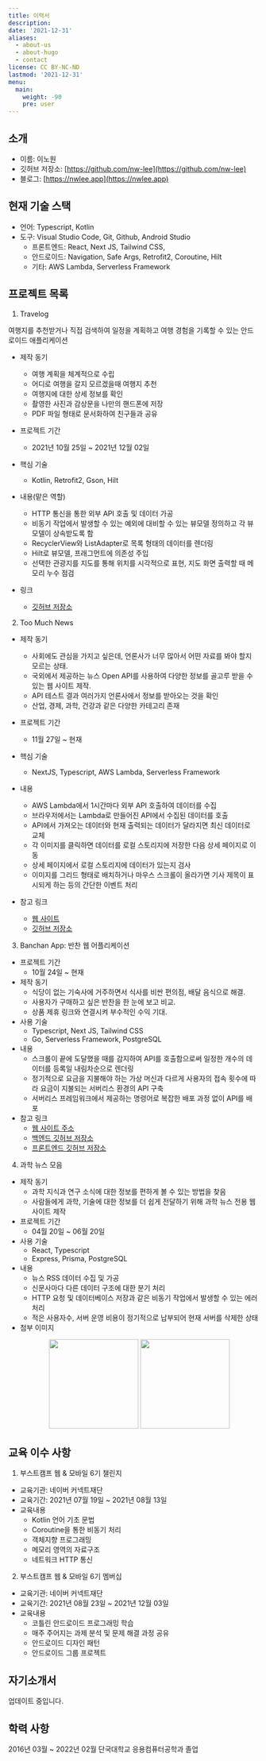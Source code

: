 ```yaml
---
title: 이력서
description:
date: '2021-12-31'
aliases:
  - about-us
  - about-hugo
  - contact
license: CC BY-NC-ND
lastmod: '2021-12-31'
menu:
  main:
    weight: -90
    pre: user
---
```


## 소개

- 이름: 이노원
- 깃허브 저장소: [https://github.com/nw-lee](https://github.com/nw-lee)
- 블로그: [https://nwlee.app](https://nwlee.app)

## 현재 기술 스택

- 언어: Typescript, Kotlin
- 도구: Visual Studio Code, Git, Github, Android Studio
  - 프론트엔드: React, Next JS, Tailwind CSS,
  - 안드로이드: Navigation, Safe Args, Retrofit2, Coroutine, Hilt
  - 기타: AWS Lambda, Serverless Framework

## 프로젝트 목록

1. Travelog

여행지를 추천받거나 직접 검색하여 일정을 계획하고 여행 경험을 기록할 수 있는 안드로이드 애플리케이션

- 제작 동기

  - 여행 계획을 체계적으로 수립
  - 어디로 여행을 갈지 모르겠을때 여행지 추천
  - 여행지에 대한 상세 정보를 확인
  - 촬영한 사진과 감상문을 나만의 핸드폰에 저장
  - PDF 파일 형태로 문서화하여 친구들과 공유

- 프로젝트 기간

  - 2021년 10월 25일 ~ 2021년 12월 02일

- 핵심 기술

  - Kotlin, Retrofit2, Gson, Hilt

- 내용(맡은 역할)

  - HTTP 통신을 통한 외부 API 호출 및 데이터 가공
  - 비동기 작업에서 발생할 수 있는 예외에 대비할 수 있는 뷰모델 정의하고 각 뷰모델이 상속받도록 함
  - RecyclerView와 ListAdapter로 목록 형태의 데이터를 렌더링
  - Hilt로 뷰모델, 프래그먼트에 의존성 주입
  - 선택한 관광지를 지도를 통해 위치를 시각적으로 표현, 지도 화면 출력할 때 메모리 누수 점검

- 링크
  - [깃허브 저장소](https://github.com/nw-lee/android10-Travelog)

2. Too Much News

- 제작 동기
  - 사회에도 관심을 가지고 싶은데, 언론사가 너무 많아서 어떤 자료를 봐야 할지 모르는 상태.
  - 국외에서 제공하는 뉴스 Open API를 사용하여 다양한 정보를 골고루 받을 수 있는 웹 사이트 제작.
  - API 테스트 결과 여러가지 언론사에서 정보를 받아오는 것을 확인
  - 산업, 경제, 과학, 건강과 같은 다양한 카테고리 존재
- 프로젝트 기간
  - 11월 27일 ~ 현재
- 핵심 기술
  - NextJS, Typescript, AWS Lambda, Serverless Framework
- 내용
  - AWS Lambda에서 1시간마다 외부 API 호출하여 데이터를 수집
  - 브라우저에서는 Lambda로 만들어진 API에서 수집된 데이터를 호출
  - API에서 가져오는 데이터와 현재 출력되는 데이터가 달라지면 최신 데이터로 교체
  - 각 이미지를 클릭하면 데이터를 로컬 스토리지에 저장한 다음 상세 페이지로 이동
  - 상세 페이지에서 로컬 스토리지에 데이터가 있는지 검사
  - 이미지를 그리드 형태로 배치하거나 마우스 스크롤이 올라가면 기사 제목이 표시되게 하는 등의 간단한 이벤트 처리
- 참고 링크

  - [웹 사이트](https://nostalgic-jepsen-e4b338.netlify.app)
  - [깃허브 저장소](https://github.com/nw-lee/too-much-news)

3. Banchan App: 반찬 웹 어플리케이션

- 프로젝트 기간
  - 10월 24일 ~ 현재
- 제작 동기
  - 식당이 없는 기숙사에 거주하면서 식사를 비싼 편의점, 배달 음식으로 해결.
  - 사용자가 구매하고 싶은 반찬을 한 눈에 보고 비교.
  - 상품 제휴 링크와 연결시켜 부수적인 수익 기대.
- 사용 기술
  - Typescript, Next JS, Tailwind CSS
  - Go, Serverless Framework, PostgreSQL
- 내용
  - 스크롤이 끝에 도달했을 때를 감지하여 API를 호출함으로써 일정한 개수의 데이터를 등록일 내림차순으로 렌더링
  - 정기적으로 요금을 지불해야 하는 가상 머신과 다르게 사용자의 접속 횟수에 따라 요금이 지불되는 서버리스 환경의 API 구축
  - 서버리스 프레임워크에서 제공하는 명령어로 복잡한 배포 과정 없이 API를 배포
- 참고 링크
  - [웹 사이트 주소](https://banchanapp.com)
  - [백엔드 깃허브 저장소](https://github.com/nw-lee/banchan-serverless-api)
  - [프론트엔드 깃허브 저장소](https://github.com/nw-lee/banchan-next)

4. 과학 뉴스 모음

- 제작 동기
  - 과학 지식과 연구 소식에 대한 정보를 편하게 볼 수 있는 방법을 찾음
  - 사람들에게 과학, 기술에 대한 정보를 더 쉽게 전달하기 위해 과학 뉴스 전용 웹 사이트 제작
- 프로젝트 기간
  - 04월 20일 ~ 06월 20일
- 사용 기술
  - React, Typescript
  - Express, Prisma, PostgreSQL
- 내용
  - 뉴스 RSS 데이터 수집 및 가공
  - 신문사마다 다른 데이터 구조에 대한 분기 처리
  - HTTP 요청 및 데이터베이스 저장과 같은 비동기 작업에서 발생할 수 있는 에러 처리
  - 적은 사용자수, 서버 운영 비용이 정기적으로 납부되어 현재 서버를 삭제한 상태
- 첨부 이미지
  <p align="center">
    <img src="https://static.nwlee.app/public/KVIR6YO0/1dabf146-b712-480b-9362-597d2218cb3d.jpeg" width="180" />
    <img src="https://static.nwlee.app/public/KVIR6YO0/0802d2e6-433a-42e0-9133-1324a5f7836c.jpeg" width="180" />
  </p>

## 교육 이수 사항

1. 부스트캠프 웹 & 모바일 6기 챌린지

- 교육기관: 네이버 커넥트재단
- 교육기간: 2021년 07월 19일 ~ 2021년 08월 13일
- 교육내용
  - Kotlin 언어 기초 문법
  - Coroutine을 통한 비동기 처리
  - 객체지향 프로그래밍
  - 메모리 영역의 자료구조
  - 네트워크 HTTP 통신

2. 부스트캠프 웹 & 모바일 6기 멤버십

- 교육기관: 네이버 커넥트재단
- 교육기간: 2021년 08월 23일 ~ 2021년 12월 03일
- 교육내용
  - 코틀린 안드로이드 프로그래밍 학습
  - 매주 주어지는 과제 분석 및 문제 해결 과정 공유
  - 안드로이드 디자인 패턴
  - 안드로이드 그룹 프로젝트

## 자기소개서

업데이트 중입니다.

## 학력 사항

2016년 03월 ~ 2022년 02월 단국대학교 응용컴퓨터공학과 졸업
